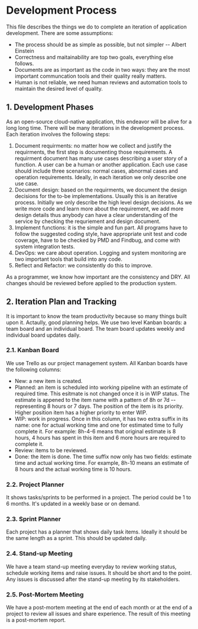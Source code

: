 # Development Process
This file describes the things we do to complete an iteration of application development. There are some assumptions: 

* The process should be as simple as possible, but not simpler -- Albert Einstein
* Correctness and maitainability are top two goals, everything else follows. 
* Documents are as important as the code in two ways: they are the most important communcation tools and their quality really matters.
* Human is not reliable, we need human reviews and automation tools to maintain the desired level of quality.  

## 1. Development Phases
As an open-source cloud-native application, this endeavor will be alive for a long long time. There will be many iterations in the development process. Each iteration involves the following steps:

1. Document requirments: no matter how we collect and justify the requirments, the first step is documenting those requirements. A requirment document has many use cases describing a user story of a function. A user can be a human or another application. Each use case should include three scenarios: normal cases, abnormal cases and operation requirements. Ideally, in each iteration we only describe one use case. 
2. Document design: based on the requirments, we document the design decisions for the to-be implementations. Usually this is an iterative process. Initially we only describe the high level design decisions. As we write more code and learn more about the requirement, we add more design details thus anybody can have a clear understanding of the service by checking the requriement and design document. 
3. Implement functions: it is the simple and fun part. All programs have to follow the suggested coding style, have appropriate unit test and code coverage, have to be checked by PMD and Findbug, and come with system integration tests.
4. DevOps: we care about operation. Logging and system monitoring are two important tools that build into any code.
5. Reflect and Refactor: we consistently do this to improve. 

As a programmer, we know how important are the consistency and DRY. All changes should be reviewed before applied to the production system. 

## 2. Iteration Plan and Tracking
It is important to know the team productivity because so many things built upon it. Actaully, good planning helps. We use two level Kanban boards: a team board and an individual board. The team board updates weekly and individual board updates daily. 

### 2.1. Kanban Board
We use Trello as our project management system. All Kanban boards have the following columns: 
* New: a new item is created.
* Planned: an item is scheduled into working pipeline with an estimate of required time. This esitmate is not changed once it is in WIP status. The estimate is appened to the item name with a pattern of 8h or 7d -- representing 8 hours or 7 days. The position of the item is its priority. Higher position item has a higher priority to enter WIP.  
* WIP: work in progress. Once in this column, it has two extra suffix in its name: one for actual working time and one for estimated time to fully complete it. For example: 8h-4-6 means that original estimate is 8 hours, 4 hours has spent in this item and 6 more hours are required to complete it. 
* Review: items to be reviewed. 
* Done: the item is done. The time suffix now only has two fields: estimate time and actual working time. For example, 8h-10 means an estimate of 8 hours and the actual working time is 10 hours.   

### 2.2. Project Planner 
It shows tasks/sprints to be performed in a project. The period could be 1 to 6 months. It's updated in a weekly base or on demand. 

### 2.3. Sprint Planner
Each project has a planner that shows daily task items. Ideally it should be the same length as a sprint. This should be updated daily.  

### 2.4. Stand-up Meeting
We have a team stand-up meeting everyday to review working status, schedule working items and raise issues. It should be short and to the point. Any issues is discussed after the stand-up meeting by its stakeholders.  

### 2.5. Post-Mortem Meeting
We have a post-mortem meeting at the end of each month or at the end of a project to review all issues and share experience. The result of this meeting is a post-mortem report. 
